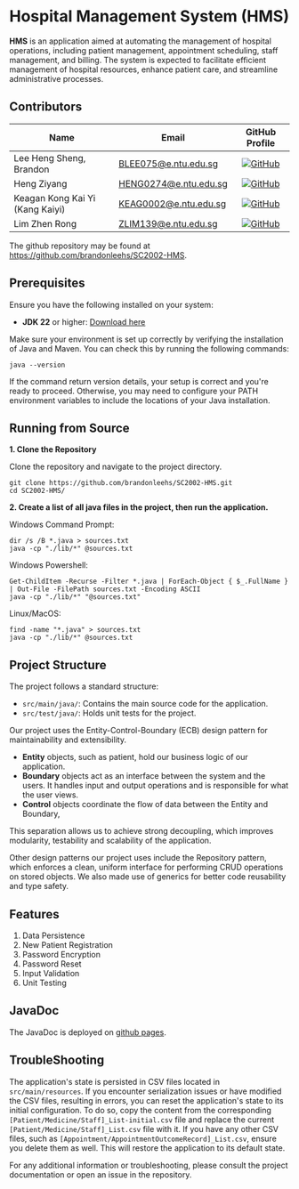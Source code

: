 # Hospital Management System (HMS)

**HMS** is an application aimed at automating the management of hospital operations, including patient management, appointment scheduling, staff management, and billing. The system is expected to facilitate efficient management of hospital resources, enhance patient care, and streamline administrative processes.

## Contributors

| Name                            | Email                 |                                                                   GitHub Profile                                                                    |
| ------------------------------- | --------------------- | :-------------------------------------------------------------------------------------------------------------------------------------------------: |
| Lee Heng Sheng, Brandon         | BLEE075@e.ntu.edu.sg  | [![GitHub](https://img.shields.io/badge/brandonleehs-%23121011.svg?style=flat-square&logo=github&logoColor=white)](https://github.com/brandonleehs) |
| Heng Ziyang                     | HENG0274@e.ntu.edu.sg |    [![GitHub](https://img.shields.io/badge/Zycrannny-%23121011.svg?style=flat-square&logo=github&logoColor=white)](https://github.com/Zycrannny)    |
| Keagan Kong Kai Yi (Kang Kaiyi) | KEAG0002@e.ntu.edu.sg |       [![GitHub](https://img.shields.io/badge/kekgan-%23121011.svg?style=flat-square&logo=github&logoColor=white)](https://github.com/kekgan)       |
| Lim Zhen Rong                   | ZLIM139@e.ntu.edu.sg  |   [![GitHub](https://img.shields.io/badge/alvinlimzr-%23121011.svg?style=flat-square&logo=github&logoColor=white)](https://github.com/alvinlimzr)   |

The github repository may be found at https://github.com/brandonleehs/SC2002-HMS.

## Prerequisites

Ensure you have the following installed on your system:

- **JDK 22** or higher: [Download here](https://www.oracle.com/sg/java/technologies/downloads/)

Make sure your environment is set up correctly by verifying the installation of Java and Maven. You can check this by running the following commands:

```
java --version
```

If the command return version details, your setup is correct and you're ready to proceed. Otherwise, you may need to configure your PATH environment variables to include the locations of your Java installation.

## Running from Source

**1. Clone the Repository**

Clone the repository and navigate to the project directory.

```
git clone https://github.com/brandonleehs/SC2002-HMS.git
cd SC2002-HMS/
```

**2. Create a list of all java files in the project, then run the application.**

Windows Command Prompt:

```
dir /s /B *.java > sources.txt
java -cp "./lib/*" @sources.txt
```

Windows Powershell:

```
Get-ChildItem -Recurse -Filter *.java | ForEach-Object { $_.FullName } | Out-File -FilePath sources.txt -Encoding ASCII
java -cp "./lib/*" "@sources.txt"
```

Linux/MacOS:

```
find -name "*.java" > sources.txt
java -cp "./lib/*" @sources.txt
```

## Project Structure

The project follows a standard structure:

- `src/main/java/`: Contains the main source code for the application.
- `src/test/java/`: Holds unit tests for the project.

Our project uses the Entity-Control-Boundary (ECB) design pattern for maintainability and extensibility.

- **Entity** objects, such as patient, hold our business logic of our application.
- **Boundary** objects act as an interface between the system and the users. It handles input and output operations and is responsible for what the user views.
- **Control** objects coordinate the flow of data between the Entity and Boundary,

This separation allows us to achieve strong decoupling, which improves modularity, testability and scalability of the application.

Other design patterns our project uses include the Repository pattern, which enforces a clean, uniform interface for performing CRUD operations on stored objects. We also made use of generics for better code reusability and type safety.

## Features

1. Data Persistence
2. New Patient Registration
3. Password Encryption
4. Password Reset
5. Input Validation
6. Unit Testing

## JavaDoc

The JavaDoc is deployed on [github pages](https://brandonleehs.github.io/SC2002-HMS/).

## TroubleShooting

The application's state is persisted in CSV files located in `src/main/resources`. If you encounter serialization issues or have modified the CSV files, resulting in errors, you can reset the application's state to its initial configuration. To do so, copy the content from the corresponding `[Patient/Medicine/Staff]_List-initial.csv` file and replace the current `[Patient/Medicine/Staff]_List.csv` file with it. If you have any other CSV files, such as `[Appointment/AppointmentOutcomeRecord]_List.csv`, ensure you delete them as well. This will restore the application to its default state.

For any additional information or troubleshooting, please consult the project documentation or open an issue in the repository.
